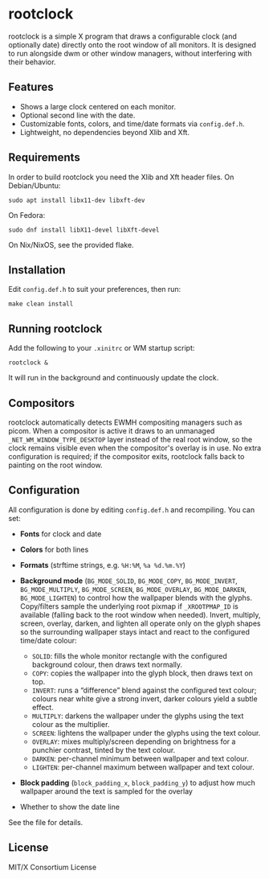 # rootclock

rootclock is a simple X program that draws a configurable clock (and optionally date) directly onto the root window of all monitors.
It is designed to run alongside dwm or other window managers, without interfering with their behavior.

## Features

* Shows a large clock centered on each monitor.
* Optional second line with the date.
* Customizable fonts, colors, and time/date formats via `config.def.h`.
* Lightweight, no dependencies beyond Xlib and Xft.

## Requirements

In order to build rootclock you need the Xlib and Xft header files.
On Debian/Ubuntu:

```
sudo apt install libx11-dev libxft-dev
```

On Fedora:

```
sudo dnf install libX11-devel libXft-devel
```

On Nix/NixOS, see the provided flake.

## Installation

Edit `config.def.h` to suit your preferences, then run:

```
make clean install
```

## Running rootclock

Add the following to your `.xinitrc` or WM startup script:

```
rootclock &
```

It will run in the background and continuously update the clock.

## Compositors

rootclock automatically detects EWMH compositing managers such as picom. When a compositor is active it draws to an unmanaged `_NET_WM_WINDOW_TYPE_DESKTOP` layer instead of the real root window, so the clock remains visible even when the compositor's overlay is in use. No extra configuration is required; if the compositor exits, rootclock falls back to painting on the root window.

## Configuration

All configuration is done by editing `config.def.h` and recompiling.
You can set:

* **Fonts** for clock and date
* **Colors** for both lines
* **Formats** (strftime strings, e.g. `%H:%M`, `%a %d.%m.%Y`)
* **Background mode** (`BG_MODE_SOLID`, `BG_MODE_COPY`, `BG_MODE_INVERT`, `BG_MODE_MULTIPLY`, `BG_MODE_SCREEN`, `BG_MODE_OVERLAY`, `BG_MODE_DARKEN`, `BG_MODE_LIGHTEN`) to control how the wallpaper blends with the glyphs. Copy/filters sample the underlying root pixmap if `_XROOTPMAP_ID` is available (falling back to the root window when needed). Invert, multiply, screen, overlay, darken, and lighten all operate only on the glyph shapes so the surrounding wallpaper stays intact and react to the configured time/date colour:

  - `SOLID`: fills the whole monitor rectangle with the configured background colour, then draws text normally.
  - `COPY`: copies the wallpaper into the glyph block, then draws text on top.
  - `INVERT`: runs a “difference” blend against the configured text colour; colours near white give a strong invert, darker colours yield a subtle effect.
  - `MULTIPLY`: darkens the wallpaper under the glyphs using the text colour as the multiplier.
  - `SCREEN`: lightens the wallpaper under the glyphs using the text colour.
  - `OVERLAY`: mixes multiply/screen depending on brightness for a punchier contrast, tinted by the text colour.
  - `DARKEN`: per-channel minimum between wallpaper and text colour.
  - `LIGHTEN`: per-channel maximum between wallpaper and text colour.

* **Block padding** (`block_padding_x`, `block_padding_y`) to adjust how much wallpaper around the text is sampled for the overlay
* Whether to show the date line

See the file for details.

## License

MIT/X Consortium License
